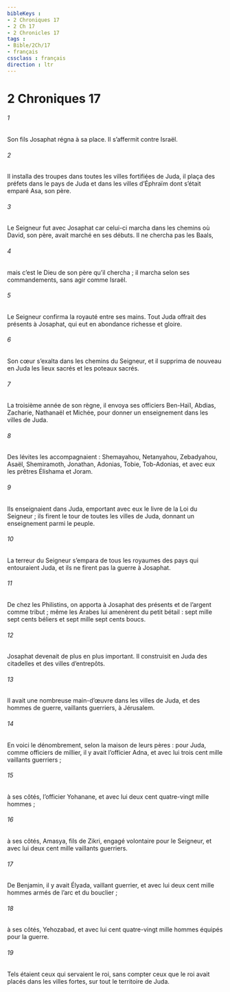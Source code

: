```yaml
---
bibleKeys : 
- 2 Chroniques 17
- 2 Ch 17
- 2 Chronicles 17
tags : 
- Bible/2Ch/17
- français
cssclass : français
direction : ltr
---
```


# 2 Chroniques 17

###### 1
Son fils Josaphat régna à sa place. Il s’affermit contre Israël.
###### 2
Il installa des troupes dans toutes les villes fortifiées de Juda, il plaça des préfets dans le pays de Juda et dans les villes d’Éphraïm dont s’était emparé Asa, son père.
###### 3
Le Seigneur fut avec Josaphat car celui-ci marcha dans les chemins où David, son père, avait marché en ses débuts. Il ne chercha pas les Baals,
###### 4
mais c’est le Dieu de son père qu’il chercha ; il marcha selon ses commandements, sans agir comme Israël.
###### 5
Le Seigneur confirma la royauté entre ses mains. Tout Juda offrait des présents à Josaphat, qui eut en abondance richesse et gloire.
###### 6
Son cœur s’exalta dans les chemins du Seigneur, et il supprima de nouveau en Juda les lieux sacrés et les poteaux sacrés.
###### 7
La troisième année de son règne, il envoya ses officiers Ben-Haïl, Abdias, Zacharie, Nathanaël et Michée, pour donner un enseignement dans les villes de Juda.
###### 8
Des lévites les accompagnaient : Shemayahou, Netanyahou, Zebadyahou, Asaël, Shemiramoth, Jonathan, Adonias, Tobie, Tob-Adonias, et avec eux les prêtres Élishama et Joram.
###### 9
Ils enseignaient dans Juda, emportant avec eux le livre de la Loi du Seigneur ; ils firent le tour de toutes les villes de Juda, donnant un enseignement parmi le peuple.
###### 10
La terreur du Seigneur s’empara de tous les royaumes des pays qui entouraient Juda, et ils ne firent pas la guerre à Josaphat.
###### 11
De chez les Philistins, on apporta à Josaphat des présents et de l’argent comme tribut ; même les Arabes lui amenèrent du petit bétail : sept mille sept cents béliers et sept mille sept cents boucs.
###### 12
Josaphat devenait de plus en plus important. Il construisit en Juda des citadelles et des villes d’entrepôts.
###### 13
Il avait une nombreuse main-d’œuvre dans les villes de Juda, et des hommes de guerre, vaillants guerriers, à Jérusalem.
###### 14
En voici le dénombrement, selon la maison de leurs pères : pour Juda, comme officiers de millier, il y avait l’officier Adna, et avec lui trois cent mille vaillants guerriers ;
###### 15
à ses côtés, l’officier Yohanane, et avec lui deux cent quatre-vingt mille hommes ;
###### 16
à ses côtés, Amasya, fils de Zikri, engagé volontaire pour le Seigneur, et avec lui deux cent mille vaillants guerriers.
###### 17
De Benjamin, il y avait Élyada, vaillant guerrier, et avec lui deux cent mille hommes armés de l’arc et du bouclier ;
###### 18
à ses côtés, Yehozabad, et avec lui cent quatre-vingt mille hommes équipés pour la guerre.
###### 19
Tels étaient ceux qui servaient le roi, sans compter ceux que le roi avait placés dans les villes fortes, sur tout le territoire de Juda.
